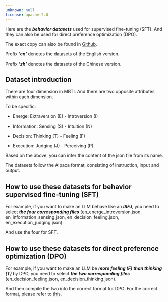 ```yaml
---
unknown: null
license: apache-2.0
---
```

Here are the ***behavior datasets*** used for supervised fine-tuning (SFT). And they can also be used for direct preference optimization (DPO).

The exact copy can also be found in [Github](https://github.com/PKU-YuanGroup/Machine-Mindset/edit/main/datasets/behaviour).

Prefix ***'en'*** denotes the datasets of the English version.

Prefix ***'zh'*** denotes the datasets of the Chinese version.

## Dataset introduction

There are four dimension in MBTI. And there are two opposite attributes within each dimension.

To be specific:

+ Energe: Extraversion (E) - Introversion (I)

+ Information: Sensing (S) - Intuition (N)

+ Decision: Thinking (T) - Feeling (F)

+ Execution: Judging (J) - Perceiving (P)

Based on the above, you can infer the content of the json file from its name.

The datasets follow the Alpaca format, consisting of instruction, input and output.

## How to use these datasets for behavior supervised fine-tuning (SFT)

For example, if you want to make an LLM behave like an ***ISFJ***, you need to select ***the four corresponding files*** (en_energe_introversion.json, en_information_sensing.json, en_decision_feeling.json, en_execution_judging.json). 

And use the four for SFT.

## How to use these datasets for direct preference optimization (DPO)

For example, if you want to make an LLM be ***more feeling (F) than thinking (T)*** by DPO, you need to select ***the two corresponding files*** (en_decision_feeling.json, en_decision_thinking.json). 

And then compile the two into the correct format for DPO. For the correct format, please refer to [this](https://github.com/PKU-YuanGroup/Machine-Mindset/blob/main/datasets/dpo/README.md).
